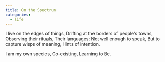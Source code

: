 ```yaml
---
title: On the Spectrum
categories:
  - life
---
```


I live on the edges of things,
Drifting at the borders of people's towns,
Observing their rituals,
Their languages;
Not well enough to speak,
But to capture wisps of meaning,
Hints of intention.

I am my own species,
Co-existing,
Learning to Be.

